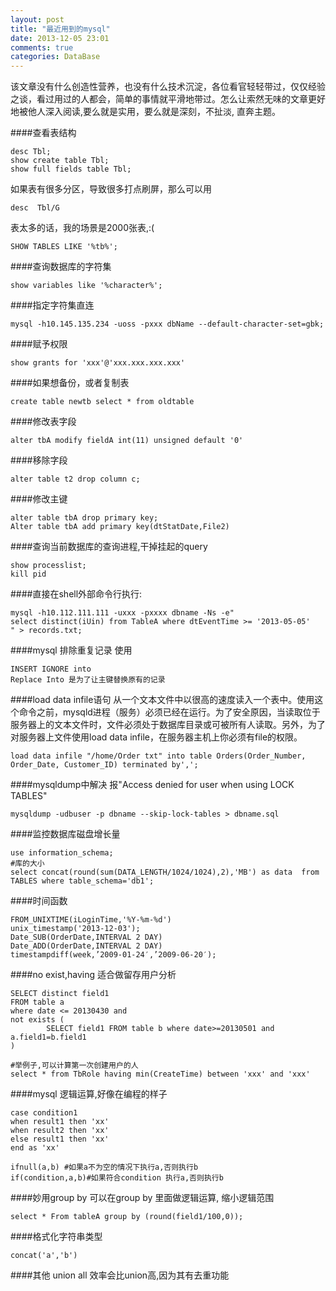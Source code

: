 ```yaml
---
layout: post
title: "最近用到的mysql"
date: 2013-12-05 23:01
comments: true
categories: DataBase
---
```

该文章没有什么创造性营养，也没有什么技术沉淀，各位看官轻轻带过，仅仅经验之谈，看过用过的人都会，简单的事情就平滑地带过。怎么让索然无味的文章更好地被他人深入阅读,要么就是实用，要么就是深刻，不扯淡, 直奔主题。

####查看表结构
```
desc Tbl;
show create table Tbl;
show full fields table Tbl;
```

如果表有很多分区，导致很多打点刷屏，那么可以用
```
desc  Tbl/G
```

表太多的话，我的场景是2000张表,:(
```
SHOW TABLES LIKE '%tb%';
```

####查询数据库的字符集
```
show variables like '%character%';
```

####指定字符集直连
```
mysql -h10.145.135.234 -uoss -pxxx dbName --default-character-set=gbk;
```

####赋予权限
```
show grants for 'xxx'@'xxx.xxx.xxx.xxx'
```

####如果想备份，或者复制表
```
create table newtb select * from oldtable
```

####修改表字段
```
alter tbA modify fieldA int(11) unsigned default '0'
```

####移除字段
```
alter table t2 drop column c;
```

####修改主键
```
alter table tbA drop primary key;
Alter table tbA add primary key(dtStatDate,File2)
```

####查询当前数据库的查询进程,干掉挂起的query
```
show processlist;
kill pid
```

####直接在shell外部命令行执行:
```
mysql -h10.112.111.111 -uxxx -pxxxx dbname -Ns -e"
select distinct(iUin) from TableA where dtEventTime >= '2013-05-05' 
" > records.txt;
```

####mysql 排除重复记录 使用
```
INSERT IGNORE into
Replace Into 是为了让主键替换原有的记录

```

####load data infile语句
从一个文本文件中以很高的速度读入一个表中。使用这个命令之前，mysqld进程（服务）必须已经在运行。为了安全原因，当读取位于服务器上的文本文件时，文件必须处于数据库目录或可被所有人读取。另外，为了对服务器上文件使用load data infile，在服务器主机上你必须有file的权限。

```
load data infile "/home/Order txt" into table Orders(Order_Number, Order_Date, Customer_ID) terminated by',';
```
####mysqldump中解决 报"Access denied for user when using LOCK TABLES"
```
mysqldump -udbuser -p dbname --skip-lock-tables > dbname.sql
```

####监控数据库磁盘增长量
```
use information_schema;
#库的大小
select concat(round(sum(DATA_LENGTH/1024/1024),2),'MB') as data  from TABLES where table_schema='db1';
```
####时间函数
```
FROM_UNIXTIME(iLoginTime,'%Y-%m-%d')
unix_timestamp('2013-12-03');
Date_SUB(OrderDate,INTERVAL 2 DAY)
Date_ADD(OrderDate,INTERVAL 2 DAY)
timestampdiff(week,’2009-01-24′,’2009-06-20′);
```

####no exist,having
适合做留存用户分析
```
SELECT distinct field1
FROM table a
where date <= 20130430 and
not exists (
        SELECT field1 FROM table b where date>=20130501 and a.field1=b.field1
)

#举例子,可以计算第一次创建用户的人
select * from TbRole having min(CreateTime) between 'xxx' and 'xxx' 
```

####mysql 逻辑运算,好像在编程的样子
```
case condition1
when result1 then 'xx'
when result2 then 'xx'
else result1 then 'xx'
end as 'xx'

ifnull(a,b) #如果a不为空的情况下执行a,否则执行b
if(condition,a,b)#如果符合condition 执行a,否则执行b
```

####妙用group by 
可以在group by 里面做逻辑运算, 缩小逻辑范围
```
select * From tableA group by (round(field1/100,0));
```

####格式化字符串类型
```
concat('a','b')
```

####其他
union all 效率会比union高,因为其有去重功能
